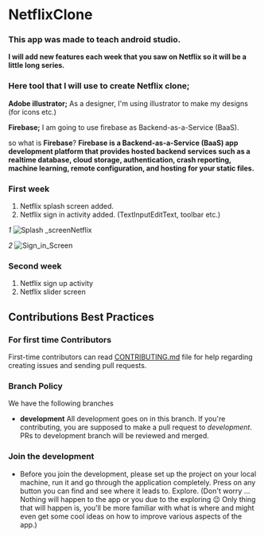 # NetflixClone

### This app was made to teach android studio.

**I will add new features each week that you saw on Netflix so it will be a little long series.**

### Here tool that I will use to create Netflix clone;

**Adobe illustrator;** As a designer, I'm using illustrator to make my designs (for icons etc.) 

**Firebase;** I am going to use firebase as Backend-as-a-Service (BaaS).

so what is **Firebase**? 
**Firebase is a Backend-as-a-Service (BaaS) app development platform that provides hosted backend services such as a realtime database, cloud storage, authentication, crash reporting, machine learning, remote configuration, and hosting for your static files.**



### First week
1) Netflix splash screen added.
2) Netflix sign in activity added. (TextInputEditText, toolbar etc.)

_1_
![Splash _screenNetflix](https://user-images.githubusercontent.com/43992376/72360114-8a6abc80-3700-11ea-9e24-b7d639f2db9b.jpg)

_2_
![Sign_in_Screen](https://user-images.githubusercontent.com/43992376/72363448-edab1d80-3705-11ea-9bf9-928c1c9beaa9.png)

### Second week
1) Netflix sign up activity 
2)  Netflix slider screen

## Contributions Best Practices

### For first time Contributors

First-time contributors can read [CONTRIBUTING.md](/CONTRIBUTING.md) file for help regarding creating issues and sending pull requests.

### Branch Policy

We have the following branches

 * **development** All development goes on in this branch. If you're contributing, you are supposed to make a pull request to _development_. PRs to development branch will be reviewed and merged.

### Join the development

* Before you join the development, please set up the project on your local machine, run it and go through the application completely. Press on any button you can find and see where it leads to. Explore. (Don't worry ... Nothing will happen to the app or you due to the exploring :wink: Only thing that will happen is, you'll be more familiar with what is where and might even get some cool ideas on how to improve various aspects of the app.)
